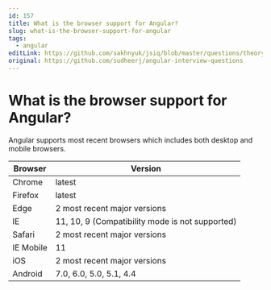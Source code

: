 ```yaml
---
id: 157
title: What is the browser support for Angular?
slug: what-is-the-browser-support-for-angular
tags:
  - angular
editLink: https://github.com/sakhnyuk/jsiq/blob/master/questions/theory/angular/157.md
original: https://github.com/sudheerj/angular-interview-questions
---
```


# What is the browser support for Angular?

Angular supports most recent browsers which includes both desktop and mobile browsers.

| Browser   | Version                                         |
| --------- | ----------------------------------------------- |
| Chrome    | latest                                          |
| Firefox   | latest                                          |
| Edge      | 2 most recent major versions                    |
| IE        | 11, 10, 9 (Compatibility mode is not supported) |
| Safari    | 2 most recent major versions                    |
| IE Mobile | 11                                              |
| iOS       | 2 most recent major versions                    |
| Android   | 7.0, 6.0, 5.0, 5.1, 4.4                         |